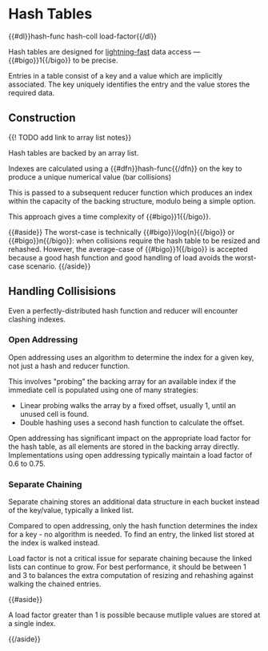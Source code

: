 # Hash Tables

{{#dl}}hash-func hash-coll load-factor{{/dl}}

Hash tables are designed for
[lightning-fast](https://www.youtube.com/watch?v=imO-mrsdLcs&t=12s) data access
&mdash; {{#bigo}}1{{/bigo}} to be precise.

Entries in a table consist of a key and a value which are implicitly
associated. The key uniquely identifies the entry and the value stores the
required data.

## Construction

{{! TODO add link to array list notes}}

Hash tables are backed by an array list.

Indexes are calculated using a {{#dfn}}hash-func{{/dfn}} on the key to produce
a unique numerical value (bar collisions)

This is passed to a subsequent reducer function which produces an index within
the capacity of the backing structure, modulo being a simple option.

This approach gives a time complexity of {{#bigo}}1{{/bigo}}.

{{#aside}} The worst-case is technically {{#bigo}}\log{n}{{/bigo}} or
{{#bigo}}n{{/bigo}}: when collisions require the hash table to be resized and
rehashed. However, the average-case of {{#bigo}}1{{/bigo}} is accepted because
a good hash function and good handling of load avoids the worst-case scenario.
{{/aside}}

## Handling Collisisions

Even a perfectly-distributed hash function and reducer will encounter clashing
indexes.

### Open Addressing

Open addressing uses an algorithm to determine the index for a given key, not
just a hash and reducer function.

This involves "probing" the backing array for an available index if the
immediate cell is populated using one of many strategies:

- Linear probing walks the array by a fixed offset, usually 1, until an unused
cell is found.
- Double hashing uses a second hash function to calculate the offset.

Open addressing has significant impact on the appropriate load factor for the
hash table, as all elements are stored in the backing array directly.
Implementations using open addressing typically maintain a load factor of 0.6
to 0.75.

### Separate Chaining

Separate chaining stores an additional data structure in each bucket instead of
the key/value, typically a linked list.

Compared to open addressing, only the hash function determines the index for a
key - no algorithm is needed. To find an entry, the linked list stored at the index is
walked instead.

Load factor is not a critical issue for separate chaining because the linked
lists can continue to grow. For best performance, it should be between 1 and 3
to balances the extra computation of resizing and rehashing against walking the
chained entries.

{{#aside}}

A load factor greater than 1 is possible because mutliple values are stored at a single index.

{{/aside}}

